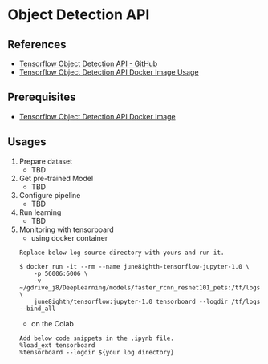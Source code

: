 # Object Detection API

## References
 - [Tensorflow Object Detection API - GitHub](https://github.com/tensorflow/models/tree/master/research/object_detection)
 - [Tensorflow Object Detection API Docker Image Usage](../docker/README.md)

## Prerequisites
 - [Tensorflow Object Detection API Docker Image](../docker/README.md)

## Usages
 1. Prepare dataset
    - TBD
 2. Get pre-trained Model
    - TBD
 3. Configure pipeline
    - TBD
 4. Run learning
    - TBD
 5. Monitoring with tensorboard
    - using docker container
    ```
    Replace below log source directory with yours and run it.
    
    $ docker run -it --rm --name june8ighth-tensorflow-jupyter-1.0 \
        -p 56006:6006 \
        -v ~/gdrive_j8/DeepLearning/models/faster_rcnn_resnet101_pets:/tf/logs \
        june8ighth/tensorflow:jupyter-1.0 tensorboard --logdir /tf/logs --bind_all
    ```
    - on the Colab
    ```
    Add below code snippets in the .ipynb file.
    %load_ext tensorboard
    %tensorboard --logdir ${your log directory}
    ```

<!-- 
## Prerequisites
 - [Ubuntu 18.04](https://ubuntu.com/#download)
 - [Python 3](https://www.python.org/)
 - [Tensorflow 1.x](https://www.tensorflow.org/install/) 
    >**Note: Now (Mar, 2020), tensorflow 2.x does not fully support backward compatibility with 1.x in Object Detection API codes**
 - [Git](git/README.md)
 - [Tensorflow Models](https://github.com/tensorflow/models.git)

## Installation
 1. Dependency Installation
  - Install Dependencies
    ```
    $ apt install -y protobuf-compiler
    $ pip install --upgrade pip
    $ pip install --user Cython
    $ pip install --user matplotlib
    $ pip install --user pillow
    $ pip install tensorflow==1.15.2
    ```   
  - Get Tensorflow Models
    ```
    $ cd /tf
    $ git clone https://github.com/tensorflow/models.git
    ```   
 2. COCO API Installation
  - Download the [cocoapi](https://github.com/cocodataset/cocoapi)
    ```
    $ cd tf/dataset
    $ git clone https://github.com/cocodataset/cocoapi.git
    $ cd cocoapi/PythonAPI
    $ make
    $ cp -r pycocotools /tf/models/research/
    ```
  - Protobuf Compilation
    ```
    $ cd /tf/models/research
    $ protoc object_detection/protos/*.proto --python_out=.
    ```
  - Add Libraries to PYTHONPATH
    ```
    $ cd /tf/models/research
    $ export PYTHONPATH=$PYTHONPATH:`pwd`:`pwd`/slim
    ```
  - Testing the Installation
    ```
    $ cd /tf/models/research
    $ python object_detection/builders/model_builder_test.py
    ``` -->